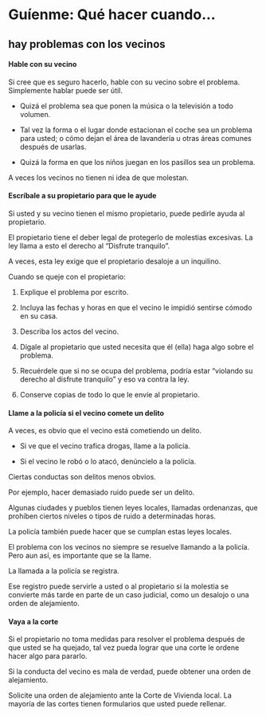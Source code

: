 # Guíenme: Qué hacer cuando...

## **hay problemas con los vecinos**

#### Hable con su vecino

Si cree que es seguro hacerlo, hable con su vecino sobre el problema. Simplemente hablar puede ser útil.

- Quizá el problema sea que ponen la música o la televisión a todo volumen.

- Tal vez la forma o el lugar donde estacionan el coche sea un problema para usted; o cómo dejan el área de lavandería u otras áreas comunes después de usarlas.

- Quizá la forma en que los niños juegan en los pasillos sea un problema.

A veces los vecinos no tienen ni idea de que molestan.

#### Escríbale a su propietario para que le ayude

Si usted y su vecino tienen el mismo propietario, puede pedirle ayuda al propietario.

El propietario tiene el deber legal de protegerlo de molestias excesivas. La ley llama a esto el derecho al “Disfrute tranquilo”.

A veces, esta ley exige que el propietario desaloje a un inquilino.

Cuando se queje con el propietario:

1. Explique el problema por escrito.

2. Incluya las fechas y horas en que el vecino le impidió sentirse cómodo en su casa.

3. Describa los actos del vecino.

4. Dígale al propietario que usted necesita que él (ella) haga algo sobre el problema.

5. Recuérdele que si no se ocupa del problema, podría estar “violando su  derecho al disfrute tranquilo” y eso va contra la ley.

6. Conserve copias de todo lo que le envíe al propietario.

#### Llame a la policía si el vecino comete un delito

A veces, es obvio que el vecino está cometiendo un delito.

- Si ve que el vecino trafica drogas, llame a la policía.

- Si el vecino le robó o lo atacó, denúncielo a la policía.

Ciertas conductas son delitos menos obvios.

Por ejemplo, hacer demasiado ruido puede ser un delito.

Algunas ciudades y pueblos tienen leyes locales, llamadas ordenanzas, que prohíben ciertos niveles o tipos de ruido a determinadas horas.

La policía también puede hacer que se cumplan estas leyes locales.

El problema con los vecinos no siempre se resuelve llamando a la policía. Pero aun así, es importante que se la llame.

La llamada a la policía se registra.

Ese registro puede servirle a usted o al propietario si la molestia se convierte más tarde en parte de un caso judicial, como un desalojo o una orden de alejamiento.

#### Vaya a la corte

Si el propietario no toma medidas para resolver el problema después de que usted se ha quejado, tal vez pueda lograr que una corte le ordene hacer algo para pararlo.

Si la conducta del vecino es mala de verdad, puede obtener una orden de alejamiento.

Solicite una orden de alejamiento ante la Corte de Vivienda local. La mayoría de las cortes tienen formularios que usted puede rellenar.